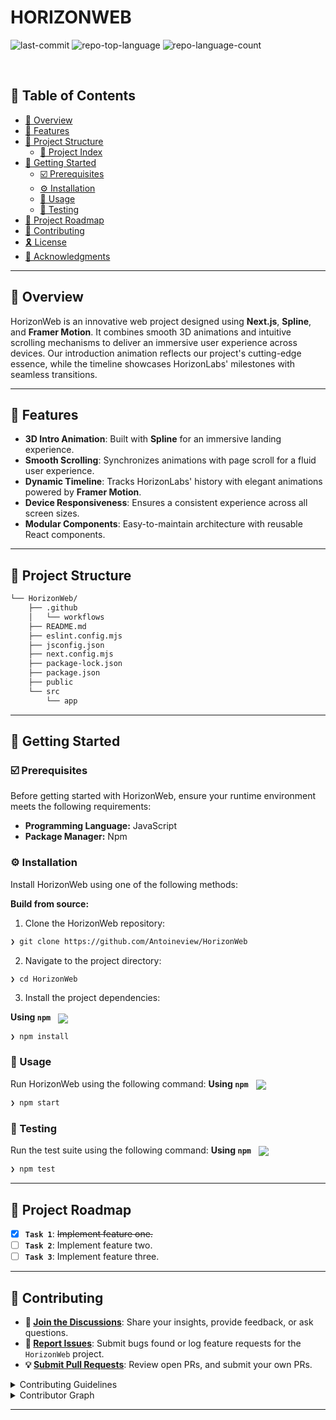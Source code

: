 <div align="left" style="position: relative;">

<h1>HORIZONWEB</h1>
<p align="left">
	<img src="https://img.shields.io/github/last-commit/Antoineview/HorizonWeb?style=default&logo=git&logoColor=white&color=0080ff" alt="last-commit">
	<img src="https://img.shields.io/github/languages/top/Antoineview/HorizonWeb?style=default&color=0080ff" alt="repo-top-language">
	<img src="https://img.shields.io/github/languages/count/Antoineview/HorizonWeb?style=default&color=0080ff" alt="repo-language-count">
</p>
<p align="left"></p>
<p align="left"></p>
</div>
<br clear="right">

## 🔗 Table of Contents

- [📍 Overview](#-overview)
- [👾 Features](#-features)
- [📁 Project Structure](#-project-structure)
  - [📂 Project Index](#-project-index)
- [🚀 Getting Started](#-getting-started)
  - [☑️ Prerequisites](#-prerequisites)
  - [⚙️ Installation](#-installation)
  - [🤖 Usage](#🤖-usage)
  - [🧪 Testing](#🧪-testing)
- [📌 Project Roadmap](#-project-roadmap)
- [🔰 Contributing](#-contributing)
- [🎗 License](#-license)
- [🙌 Acknowledgments](#-acknowledgments)

---

## 📍 Overview

HorizonWeb is an innovative web project designed using **Next.js**, **Spline**, and **Framer Motion**. It combines smooth 3D animations and intuitive scrolling mechanisms to deliver an immersive user experience across devices. Our introduction animation reflects our project's cutting-edge essence, while the timeline showcases HorizonLabs' milestones with seamless transitions.

---

## 👾 Features

- **3D Intro Animation**: Built with **Spline** for an immersive landing experience.
- **Smooth Scrolling**: Synchronizes animations with page scroll for a fluid user experience.
- **Dynamic Timeline**: Tracks HorizonLabs' history with elegant animations powered by **Framer Motion**.
- **Device Responsiveness**: Ensures a consistent experience across all screen sizes.
- **Modular Components**: Easy-to-maintain architecture with reusable React components.

---

## 📁 Project Structure

```sh
└── HorizonWeb/
    ├── .github
    │   └── workflows
    ├── README.md
    ├── eslint.config.mjs
    ├── jsconfig.json
    ├── next.config.mjs
    ├── package-lock.json
    ├── package.json
    ├── public
    └── src
        └── app
```
---
## 🚀 Getting Started

### ☑️ Prerequisites

Before getting started with HorizonWeb, ensure your runtime environment meets the following requirements:

- **Programming Language:** JavaScript
- **Package Manager:** Npm


### ⚙️ Installation

Install HorizonWeb using one of the following methods:

**Build from source:**

1. Clone the HorizonWeb repository:
```sh
❯ git clone https://github.com/Antoineview/HorizonWeb
```

2. Navigate to the project directory:
```sh
❯ cd HorizonWeb
```

3. Install the project dependencies:


**Using `npm`** &nbsp; [<img align="center" src="https://img.shields.io/badge/npm-CB3837.svg?style={badge_style}&logo=npm&logoColor=white" />](https://www.npmjs.com/)

```sh
❯ npm install
```




### 🤖 Usage
Run HorizonWeb using the following command:
**Using `npm`** &nbsp; [<img align="center" src="https://img.shields.io/badge/npm-CB3837.svg?style={badge_style}&logo=npm&logoColor=white" />](https://www.npmjs.com/)

```sh
❯ npm start
```


### 🧪 Testing
Run the test suite using the following command:
**Using `npm`** &nbsp; [<img align="center" src="https://img.shields.io/badge/npm-CB3837.svg?style={badge_style}&logo=npm&logoColor=white" />](https://www.npmjs.com/)

```sh
❯ npm test
```


---
## 📌 Project Roadmap

- [X] **`Task 1`**: <strike>Implement feature one.</strike>
- [ ] **`Task 2`**: Implement feature two.
- [ ] **`Task 3`**: Implement feature three.

---

## 🔰 Contributing

- **💬 [Join the Discussions](https://github.com/Antoineview/HorizonWeb/discussions)**: Share your insights, provide feedback, or ask questions.
- **🐛 [Report Issues](https://github.com/Antoineview/HorizonWeb/issues)**: Submit bugs found or log feature requests for the `HorizonWeb` project.
- **💡 [Submit Pull Requests](https://github.com/Antoineview/HorizonWeb/blob/main/CONTRIBUTING.md)**: Review open PRs, and submit your own PRs.

<details closed>
<summary>Contributing Guidelines</summary>

1. **Fork the Repository**: Start by forking the project repository to your github account.
2. **Clone Locally**: Clone the forked repository to your local machine using a git client.
   ```sh
   git clone https://github.com/Antoineview/HorizonWeb
   ```
3. **Create a New Branch**: Always work on a new branch, giving it a descriptive name.
   ```sh
   git checkout -b new-feature-x
   ```
4. **Make Your Changes**: Develop and test your changes locally.
5. **Commit Your Changes**: Commit with a clear message describing your updates.
   ```sh
   git commit -m 'Implemented new feature x.'
   ```
6. **Push to github**: Push the changes to your forked repository.
   ```sh
   git push origin new-feature-x
   ```
7. **Submit a Pull Request**: Create a PR against the original project repository. Clearly describe the changes and their motivations.
8. **Review**: Once your PR is reviewed and approved, it will be merged into the main branch. Congratulations on your contribution!
</details>

<details closed>
<summary>Contributor Graph</summary>
<br>
<p align="left">
   <a href="https://github.com{/Antoineview/HorizonWeb/}graphs/contributors">
      <img src="https://contrib.rocks/image?repo=Antoineview/HorizonWeb">
   </a>
</p>
</details>

---

